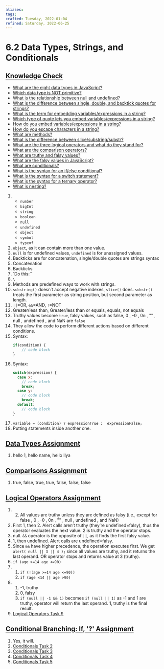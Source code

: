 ```yaml
---
aliases:
tags:
crafted: Tuesday, 2022-01-04
refined: Saturday, 2022-06-25
---
```


# 6.2 Data Types, Strings, and Conditionals

## [Knowledge Check](https://www.theodinproject.com/paths/foundations/courses/foundations/lessons/fundamentals-part-2#knowledge-check)

- [What are the eight data types in JavaScript?](https://javascript.info/types#summary)
- [Which data type is NOT primitive?](https://javascript.info/types#objects-and-symbols)
- [What is the relationship between null and undefined?](https://javascript.info/types#the-null-value)
- [What is the difference between single, double, and backtick quotes for strings?](https://developer.mozilla.org/en-US/docs/Learn/JavaScript/First_steps/Strings#single_quotes_vs._double_quotes)
- [What is the term for embedding variables/expressions in a string?](https://developer.mozilla.org/en-US/docs/Learn/JavaScript/First_steps/Strings#template_literals)
- [Which type of quote lets you embed variables/expressions in a string?](https://developer.mozilla.org/en-US/docs/Learn/JavaScript/First_steps/Strings#template_literals)
- [How do you embed variables/expressions in a string?](https://developer.mozilla.org/en-US/docs/Learn/JavaScript/First_steps/Strings#template_literals)
- [How do you escape characters in a string?](https://developer.mozilla.org/en-US/docs/Learn/JavaScript/First_steps/Strings#escaping_characters_in_a_string)
- [What are methods?](https://www.w3schools.com/js/js_string_methods.asp)
- [What is the difference between slice/substring/substr?](https://www.w3schools.com/js/js_string_methods.asp)
- [What are the three logical operators and what do they stand for?](http://javascript.info/logical-operators)
- [What are the comparison operators?](https://javascript.info/comparison)
- [What are truthy and falsy values?](https://javascript.info/ifelse#boolean-conversion)
- [What are the falsy values in JavaScript?](https://javascript.info/ifelse#boolean-conversion)
- [What are conditionals?](https://www.w3schools.com/js/js_if_else.asp)
- [What is the syntax for an if/else conditional?](https://developer.mozilla.org/en-US/docs/Learn/JavaScript/Building_blocks/conditionals#basic_if_..._else_syntax)
- [What is the syntax for a switch statement?](https://developer.mozilla.org/en-US/docs/Learn/JavaScript/Building_blocks/conditionals#switch_statements)
- [What is the syntax for a ternary operator?](https://developer.mozilla.org/en-US/docs/Learn/JavaScript/Building_blocks/conditionals#ternary_operator)
- [What is nesting?](https://developer.mozilla.org/en-US/docs/Learn/JavaScript/Building_blocks/conditionals#nesting_if_..._else)

1. - `number`
   - `bigInt`
   - `string`
   - `boolean`
   - `null`
   - `undefined`
   - `object`
   - `symbol`
   - `typeof`
2. `object`, as it can contain more than one value.
3. `null` is for undefined values, `undefined` is for unassigned values.
4. Backticks are for concatenation, single/double quotes are strings syntax
5. Concatenation
6. Backticks
7. `Do this:``
8. `\`
9. Methods are predefined ways to work with strings.
10. `substring()` doesn’t accept negative indexes, `slice()` does. `substr()` treats the first parameter as string position, but second parameter as length.
11. `||`=OR, `&&`=AND, `!`=NOT
12. Greater/less than, Greater/less than or equals, equals, not equals
13. Truthy values become `true`, falsy values, such as false, 0 , -0 , 0n , "" , null , undefined , and NaN are `false`
14. They allow the code to perform different actions based on different conditions.
15. Syntax:
	```js
	if(condition) {
		// code block
	}
	```
16. Syntax:
	```js
	switch(expression) {
	  case x:
	    // code block
	    break;
	  case y:
	    // code block
	    break;
	  default:
	    // code block
	}
	```
17. `variable = (condition) ? expressionTrue :  expressionFalse;`
18. Putting statements inside another one.

## [Data Types Assignment](http://javascript.info/types)

1. hello 1, hello name, hello Ilya

## [Comparisons Assignment](http://javascript.info/comparison#tasks)

1. true, false, true, true, false, false, false

## [Logical Operators Assignment](https://javascript.info/logical-operators#tasks)

1. 2. All values are truthy unless they are defined as falsy (i.e., except for false , 0 , -0 , 0n , "" , null , undefined , and NaN)
2. First 1, then 2. Alert calls aren’t truthy (they’re undefined=falsy), thus the operator evaluates the next value. 2 is truthy and the operator stops.
3. null. `&&` operator is the opposite of `||`, as it finds the first falsy value.
4. 1, then undefined. Alert calls are undefined=falsy.
5. Since `&&` have higher precedence, the operation executes first. We get `alert( null || 3 || 4 );` since all values are truthy, and it returns the last operand. OR operator stops and returns value at 3 (truthy).
6. `if (age >=14 age <=90)`
7. 1. `if (!(age >=14 age <=90))`
   2. `if (age <14 || age >90)`
8. 1. -1, truthy
   2. 0, falsy
   3. `if (null || -1 && 1)` becomes `if (null || 1)` as -1 and 1 are truthy, operator will return the last operand. 1, truthy is the final result.
9. [Logical Operators Task 9](https://codepen.io/raineedust/pen/qBVWWMy)

## [Conditional Branching: If, '?' Assignment](https://javascript.info/ifelse#tasks)

1. Yes, it will.
2. [Conditionals Task 2](https://codepen.io/raineedust/pen/RwjNOpP)
3. [Conditionals Task 3](https://codepen.io/raineedust/pen/VwrYNdL)
4. [Conditionals Task 4](https://codepen.io/raineedust/pen/xxYvzaQ)
5. [Conditionals Task 5](https://codepen.io/raineedust/pen/ZEaYZPV)
